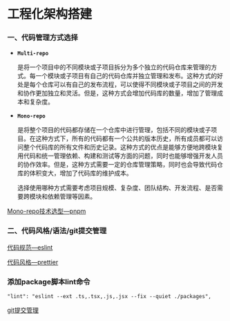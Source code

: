# 工程化架构搭建

### 一、代码管理方式选择

- **`Multi-repo`**
    
    是将一个项目中的不同模块或子项目拆分为多个独立的代码仓库来管理的方式。每一个模块或子项目有自己的代码仓库并独立管理和发布。这种方式的好处是每个仓库可以有自己的发布流程，可以使得不同模块或子项目之间的开发和协作更加独立和灵活。但是，这种方式会增加代码库的数量，增加了管理成本和复杂度。
    
- **`Mono-repo`**
    
    是将整个项目的代码都存储在一个仓库中进行管理，包括不同的模块或子项目。在这种方式下，所有的代码都有一个公共的版本历史，所有成员都可以访问整个代码库的所有文件和历史记录。这种方式的优点是能够方便地跨模块复用代码和统一管理依赖、构建和测试等方面的问题，同时也能够增强开发人员的协作效率。但是，这种方式需要一定的仓库管理策略，同时也会导致代码仓库的体积变大，增加了代码库的维护成本。
    
    选择使用哪种方式需要考虑项目规模、复杂度、团队结构、开发流程、是否需要跨模块和依赖管理等因素。
    

[Mono-repo技术选型—pnpm](%E5%B7%A5%E7%A8%8B%E5%8C%96%E6%9E%B6%E6%9E%84%E6%90%AD%E5%BB%BA%2038aaa993900f448ba9bf33456b7e3f90/Mono-repo%E6%8A%80%E6%9C%AF%E9%80%89%E5%9E%8B%E2%80%94pnpm%20c2c3aa7e2b554a068e8dd4cf157d5ed0.md)

### 二、代码风格/语法/git提交管理

[代码规范—eslint](%E5%B7%A5%E7%A8%8B%E5%8C%96%E6%9E%B6%E6%9E%84%E6%90%AD%E5%BB%BA%2038aaa993900f448ba9bf33456b7e3f90/%E4%BB%A3%E7%A0%81%E8%A7%84%E8%8C%83%E2%80%94eslint%204edcdf1462b847d99a57906bd31ac436.md)

[代码风格—prettier](%E5%B7%A5%E7%A8%8B%E5%8C%96%E6%9E%B6%E6%9E%84%E6%90%AD%E5%BB%BA%2038aaa993900f448ba9bf33456b7e3f90/%E4%BB%A3%E7%A0%81%E9%A3%8E%E6%A0%BC%E2%80%94prettier%2098b2f54f68da4aacbd5be0cbef3e8671.md)

### 添加package脚本lint命令

```
"lint": "eslint --ext .ts,.tsx,.js,.jsx --fix --quiet ./packages",
```

[git提交管理](%E5%B7%A5%E7%A8%8B%E5%8C%96%E6%9E%B6%E6%9E%84%E6%90%AD%E5%BB%BA%2038aaa993900f448ba9bf33456b7e3f90/git%E6%8F%90%E4%BA%A4%E7%AE%A1%E7%90%86%20570ebbeb812d4e6ea29478374d3514d5.md)